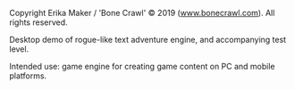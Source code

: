 Copyright Erika Maker  / 'Bone Crawl' © 2019 (www.bonecrawl.com). All rights reserved.

Desktop demo of rogue-like text adventure engine, and accompanying test level.

Intended use: game engine for creating game content on PC and mobile platforms. 
